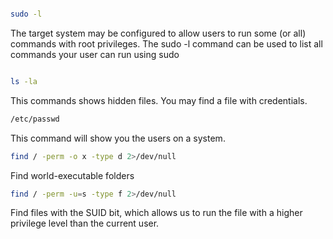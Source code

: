 ```bash

sudo -l

```
The target system may be configured to allow users to run some (or all) commands with root privileges. 
The sudo -l command can be used to list all commands your user can run using sudo

```bash

ls -la
```
This commands shows hidden files. You may find a file with credentials.



```bash
/etc/passwd
```
This command will show you the users on a system.


```bash
find / -perm -o x -type d 2>/dev/null
```
Find world-executable folders

```bash
find / -perm -u=s -type f 2>/dev/null
```
Find files with the SUID bit, which allows us to run the file with a higher privilege level than the current user. 

